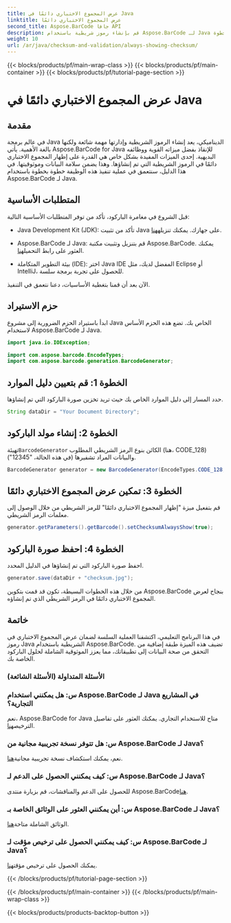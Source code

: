 ```yaml
---
title: عرض المجموع الاختباري دائمًا في Java
linktitle: عرض المجموع الاختباري دائمًا
second_title: Aspose.BarCode جافا API
description: قم بإنشاء رموز شريطية باستخدام Aspose.BarCode لـ Java بسهولة. تعرف على كيفية عرض المجاميع الاختبارية دائمًا لتحسين تكامل البيانات في هذا الدليل التفصيلي خطوة بخطوة.
weight: 10
url: /ar/java/checksum-and-validation/always-showing-checksum/
---
```


{{< blocks/products/pf/main-wrap-class >}}
{{< blocks/products/pf/main-container >}}
{{< blocks/products/pf/tutorial-page-section >}}

# عرض المجموع الاختباري دائمًا في Java


## مقدمة

في عالم برمجة Java الديناميكي، يعد إنشاء الرموز الشريطية وإدارتها مهمة شائعة ولكنها بالغة الأهمية. يأتي Aspose.BarCode for Java للإنقاذ بفضل ميزاته القوية ووظائفه البديهية. إحدى الميزات المفيدة بشكل خاص هي القدرة على إظهار المجموع الاختباري دائمًا في الرموز الشريطية التي تم إنشاؤها. وهذا يضمن سلامة البيانات وموثوقيتها. في هذا الدليل، سنتعمق في عملية تنفيذ هذه الوظيفة خطوة بخطوة باستخدام Aspose.BarCode لـ Java.

## المتطلبات الأساسية

قبل الشروع في مغامرة الباركود، تأكد من توفر المتطلبات الأساسية التالية:

-  Java Development Kit (JDK): تأكد من تثبيت Java على جهازك. يمكنك تنزيله[هنا](https://www.oracle.com/java/technologies/javase-downloads.html).

- Aspose.BarCode لـ Java: قم بتنزيل وتثبيت مكتبة Aspose.BarCode. يمكنك العثور على رابط التحميل[هنا](https://releases.aspose.com/barcode/java/).

- بيئة التطوير المتكاملة (IDE): اختر Java IDE المفضل لديك، مثل Eclipse أو IntelliJ، للحصول على تجربة برمجة سلسة.

الآن بعد أن قمنا بتغطية الأساسيات، دعنا نتعمق في التنفيذ.

## حزم الاستيراد

ابدأ باستيراد الحزم الضرورية إلى مشروع Java الخاص بك. تضع هذه الحزم الأساس لاستخدام Aspose.BarCode لـ Java.

```java
import java.io.IOException;

import com.aspose.barcode.EncodeTypes;
import com.aspose.barcode.generation.BarcodeGenerator;
```

## الخطوة 1: قم بتعيين دليل الموارد

حدد المسار إلى دليل الموارد الخاص بك حيث تريد تخزين صورة الباركود التي تم إنشاؤها.

```java
String dataDir = "Your Document Directory";
```

## الخطوة 2: إنشاء مولد الباركود

 تهيئة`BarcodeGenerator` الكائن بنوع الرمز الشريطي المطلوب (هنا، CODE_128) والبيانات المراد تشفيرها (في هذه الحالة، "12345").

```java
BarcodeGenerator generator = new BarcodeGenerator(EncodeTypes.CODE_128, "12345");
```

## الخطوة 3: تمكين عرض المجموع الاختباري دائمًا

قم بتفعيل ميزة "إظهار المجموع الاختباري دائمًا" للرمز الشريطي من خلال الوصول إلى معلمات الرمز الشريطي.

```java
generator.getParameters().getBarcode().setChecksumAlwaysShow(true);
```

## الخطوة 4: احفظ صورة الباركود

احفظ صورة الباركود التي تم إنشاؤها في الدليل المحدد.

```java
generator.save(dataDir + "checksum.jpg");
```

من خلال هذه الخطوات البسيطة، تكون قد قمت بتكوين Aspose.BarCode بنجاح لعرض المجموع الاختباري دائمًا في الرمز الشريطي الذي تم إنشاؤه.

## خاتمة

في هذا البرنامج التعليمي، اكتشفنا العملية السلسة لضمان عرض المجموع الاختباري في رموز Java الشريطية باستخدام Aspose.BarCode. تضيف هذه الميزة طبقة إضافية من التحقق من صحة البيانات إلى تطبيقاتك، مما يعزز الموثوقية الشاملة لحلول الباركود الخاصة بك.

### الأسئلة المتداولة (الأسئلة الشائعة)

### س: هل يمكنني استخدام Aspose.BarCode لـ Java في المشاريع التجارية؟
 نعم، Aspose.BarCode for Java متاح للاستخدام التجاري. يمكنك العثور على تفاصيل الترخيص[هنا](https://purchase.aspose.com/buy).

### س: هل تتوفر نسخة تجريبية مجانية من Aspose.BarCode لـ Java؟
 نعم، يمكنك استكشاف نسخة تجريبية مجانية[هنا](https://releases.aspose.com/).

### س: كيف يمكنني الحصول على الدعم لـ Aspose.BarCode لـ Java؟
 للحصول على الدعم والمناقشات، قم بزيارة منتدى Aspose.BarCode[هنا](https://forum.aspose.com/c/barcode/13).

### س: أين يمكنني العثور على الوثائق الخاصة بـ Aspose.BarCode لـ Java؟
 الوثائق الشاملة متاحة[هنا](https://reference.aspose.com/barcode/java/).

### س: كيف يمكنني الحصول على ترخيص مؤقت لـ Aspose.BarCode لـ Java؟
 يمكنك الحصول على ترخيص مؤقت[هنا](https://purchase.aspose.com/temporary-license/).


{{< /blocks/products/pf/tutorial-page-section >}}

{{< /blocks/products/pf/main-container >}}
{{< /blocks/products/pf/main-wrap-class >}}

{{< blocks/products/products-backtop-button >}}

